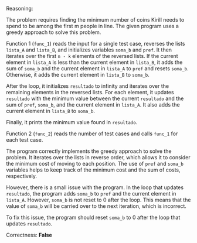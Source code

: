 Reasoning:

The problem requires finding the minimum number of coins Kirill needs to spend to be among the first m people in line. The given program uses a greedy approach to solve this problem.

Function 1 (`func_1`) reads the input for a single test case, reverses the lists `lista_A` and `lista_B`, and initializes variables `soma_b` and `pref`. It then iterates over the first `n - k` elements of the reversed lists. If the current element in `lista_A` is less than the current element in `lista_B`, it adds the sum of `soma_b` and the current element in `lista_A` to `pref` and resets `soma_b`. Otherwise, it adds the current element in `lista_B` to `soma_b`.

After the loop, it initializes `resultado` to infinity and iterates over the remaining elements in the reversed lists. For each element, it updates `resultado` with the minimum value between the current `resultado` and the sum of `pref`, `soma_b`, and the current element in `lista_A`. It also adds the current element in `lista_B` to `soma_b`.

Finally, it prints the minimum value found in `resultado`.

Function 2 (`func_2`) reads the number of test cases and calls `func_1` for each test case.

The program correctly implements the greedy approach to solve the problem. It iterates over the lists in reverse order, which allows it to consider the minimum cost of moving to each position. The use of `pref` and `soma_b` variables helps to keep track of the minimum cost and the sum of costs, respectively.

However, there is a small issue with the program. In the loop that updates `resultado`, the program adds `soma_b` to `pref` and the current element in `lista_A`. However, `soma_b` is not reset to 0 after the loop. This means that the value of `soma_b` will be carried over to the next iteration, which is incorrect.

To fix this issue, the program should reset `soma_b` to 0 after the loop that updates `resultado`.

Correctness: **False**